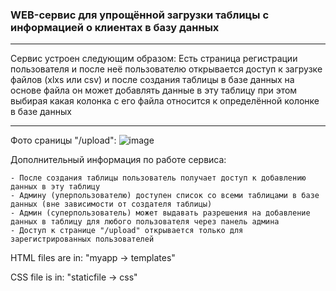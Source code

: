 ### WEB-сервис для упрощённой загрузки таблицы с информацией о клиентах в базу данных
---

  Сервис устроен следующим образом: Есть страница регистрации пользователя и после неё пользователю открывается доступ к загрузке файлов (xlxs или csv) и после создания таблицы в базе данных на основе файла он может добавлять данные в эту таблицу при этом выбирая какая колонка с его файла относится к определённой колонке в базе данных
  
  ---
  Фото сраницы "/upload":
  ![image](https://github.com/user-attachments/assets/1cf1d899-5b21-415b-a22e-c4c8888addd0)
  
  Дополнительный информация по работе сервиса:
  
    - После создания таблицы пользователь получает доступ к добавлению данных в эту таблицу
    - Админу (уперпользователю) доступен список со всеми таблицами в базе данных (вне зависимости от создателя таблицы)
    - Админ (суперпользователь) может выдавать разрешения на добавление данных в таблицу для любого пользователя через панель админа
    - Доступ к странице "/upload" открывается только для зарегистрированных пользователей



HTML files are in: "myapp -> templates"

CSS file is in: "staticfile -> css"
